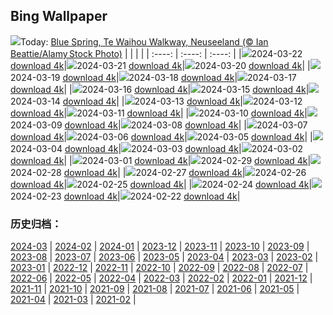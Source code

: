 ## Bing Wallpaper
![](https://global.bing.com/th?id=OHR.WaikatoWater_DE-DE6943306276_UHD.jpg&w=1000)Today: [Blue Spring, Te Waihou Walkway, Neuseeland (© Ian Beattie/Alamy Stock Photo)](https://global.bing.com/th?id=OHR.WaikatoWater_DE-DE6943306276_UHD.jpg)
|      |      |      |
| :----: | :----: | :----: |
|![](https://global.bing.com/th?id=OHR.WaikatoWater_DE-DE6943306276_UHD.jpg&pid=hp&w=384&h=216&rs=1&c=4)2024-03-22 [download 4k](https://global.bing.com/th?id=OHR.WaikatoWater_DE-DE6943306276_UHD.jpg)|![](https://global.bing.com/th?id=OHR.BwindiNationalForest_DE-DE2856746941_UHD.jpg&pid=hp&w=384&h=216&rs=1&c=4)2024-03-21 [download 4k](https://global.bing.com/th?id=OHR.BwindiNationalForest_DE-DE2856746941_UHD.jpg)|![](https://global.bing.com/th?id=OHR.SpringFrog_DE-DE4626076989_UHD.jpg&pid=hp&w=384&h=216&rs=1&c=4)2024-03-20 [download 4k](https://global.bing.com/th?id=OHR.SpringFrog_DE-DE4626076989_UHD.jpg)|
|![](https://global.bing.com/th?id=OHR.SpringCaveDale_DE-DE4412731356_UHD.jpg&pid=hp&w=384&h=216&rs=1&c=4)2024-03-19 [download 4k](https://global.bing.com/th?id=OHR.SpringCaveDale_DE-DE4412731356_UHD.jpg)|![](https://global.bing.com/th?id=OHR.ElephantRock_DE-DE1966506205_UHD.jpg&pid=hp&w=384&h=216&rs=1&c=4)2024-03-18 [download 4k](https://global.bing.com/th?id=OHR.ElephantRock_DE-DE1966506205_UHD.jpg)|![](https://global.bing.com/th?id=OHR.StFiniansBay_DE-DE5892582387_UHD.jpg&pid=hp&w=384&h=216&rs=1&c=4)2024-03-17 [download 4k](https://global.bing.com/th?id=OHR.StFiniansBay_DE-DE5892582387_UHD.jpg)|
|![](https://global.bing.com/th?id=OHR.BambooPanda_DE-DE5582492401_UHD.jpg&pid=hp&w=384&h=216&rs=1&c=4)2024-03-16 [download 4k](https://global.bing.com/th?id=OHR.BambooPanda_DE-DE5582492401_UHD.jpg)|![](https://global.bing.com/th?id=OHR.AvenueLimeTrees_DE-DE2066853614_UHD.jpg&pid=hp&w=384&h=216&rs=1&c=4)2024-03-15 [download 4k](https://global.bing.com/th?id=OHR.AvenueLimeTrees_DE-DE2066853614_UHD.jpg)|![](https://global.bing.com/th?id=OHR.AyutthayaTree_DE-DE1912781060_UHD.jpg&pid=hp&w=384&h=216&rs=1&c=4)2024-03-14 [download 4k](https://global.bing.com/th?id=OHR.AyutthayaTree_DE-DE1912781060_UHD.jpg)|
|![](https://global.bing.com/th?id=OHR.MagadiFlamingos_DE-DE1454409448_UHD.jpg&pid=hp&w=384&h=216&rs=1&c=4)2024-03-13 [download 4k](https://global.bing.com/th?id=OHR.MagadiFlamingos_DE-DE1454409448_UHD.jpg)|![](https://global.bing.com/th?id=OHR.BryceSnow_DE-DE0166968518_UHD.jpg&pid=hp&w=384&h=216&rs=1&c=4)2024-03-12 [download 4k](https://global.bing.com/th?id=OHR.BryceSnow_DE-DE0166968518_UHD.jpg)|![](https://global.bing.com/th?id=OHR.SleepyKoala_DE-DE9658817284_UHD.jpg&pid=hp&w=384&h=216&rs=1&c=4)2024-03-11 [download 4k](https://global.bing.com/th?id=OHR.SleepyKoala_DE-DE9658817284_UHD.jpg)|
|![](https://global.bing.com/th?id=OHR.AstrologicalClock_DE-DE9747364573_UHD.jpg&pid=hp&w=384&h=216&rs=1&c=4)2024-03-10 [download 4k](https://global.bing.com/th?id=OHR.AstrologicalClock_DE-DE9747364573_UHD.jpg)|![](https://global.bing.com/th?id=OHR.BistiBlue_DE-DE4146045796_UHD.jpg&pid=hp&w=384&h=216&rs=1&c=4)2024-03-09 [download 4k](https://global.bing.com/th?id=OHR.BistiBlue_DE-DE4146045796_UHD.jpg)|![](https://global.bing.com/th?id=OHR.TateLightUp_DE-DE4723592694_UHD.jpg&pid=hp&w=384&h=216&rs=1&c=4)2024-03-08 [download 4k](https://global.bing.com/th?id=OHR.TateLightUp_DE-DE4723592694_UHD.jpg)|
|![](https://global.bing.com/th?id=OHR.TarragonaSpain_DE-DE8015147907_UHD.jpg&pid=hp&w=384&h=216&rs=1&c=4)2024-03-07 [download 4k](https://global.bing.com/th?id=OHR.TarragonaSpain_DE-DE8015147907_UHD.jpg)|![](https://global.bing.com/th?id=OHR.WahclellaFalls_DE-DE6758659326_UHD.jpg&pid=hp&w=384&h=216&rs=1&c=4)2024-03-06 [download 4k](https://global.bing.com/th?id=OHR.WahclellaFalls_DE-DE6758659326_UHD.jpg)|![](https://global.bing.com/th?id=OHR.BangkokCircle_DE-DE6353935365_UHD.jpg&pid=hp&w=384&h=216&rs=1&c=4)2024-03-05 [download 4k](https://global.bing.com/th?id=OHR.BangkokCircle_DE-DE6353935365_UHD.jpg)|
|![](https://global.bing.com/th?id=OHR.ArenalCostaRica_DE-DE6048833504_UHD.jpg&pid=hp&w=384&h=216&rs=1&c=4)2024-03-04 [download 4k](https://global.bing.com/th?id=OHR.ArenalCostaRica_DE-DE6048833504_UHD.jpg)|![](https://global.bing.com/th?id=OHR.KrugerLeopard_DE-DE5629727103_UHD.jpg&pid=hp&w=384&h=216&rs=1&c=4)2024-03-03 [download 4k](https://global.bing.com/th?id=OHR.KrugerLeopard_DE-DE5629727103_UHD.jpg)|![](https://global.bing.com/th?id=OHR.ModicaItaly_DE-DE7624827179_UHD.jpg&pid=hp&w=384&h=216&rs=1&c=4)2024-03-02 [download 4k](https://global.bing.com/th?id=OHR.ModicaItaly_DE-DE7624827179_UHD.jpg)|
|![](https://global.bing.com/th?id=OHR.Schmetterlingswiese_DE-DE0613438088_UHD.jpg&pid=hp&w=384&h=216&rs=1&c=4)2024-03-01 [download 4k](https://global.bing.com/th?id=OHR.Schmetterlingswiese_DE-DE0613438088_UHD.jpg)|![](https://global.bing.com/th?id=OHR.LeapingSquirrel_DE-DE7623766811_UHD.jpg&pid=hp&w=384&h=216&rs=1&c=4)2024-02-29 [download 4k](https://global.bing.com/th?id=OHR.LeapingSquirrel_DE-DE7623766811_UHD.jpg)|![](https://global.bing.com/th?id=OHR.BamburghCastleUK_DE-DE7368019020_UHD.jpg&pid=hp&w=384&h=216&rs=1&c=4)2024-02-28 [download 4k](https://global.bing.com/th?id=OHR.BamburghCastleUK_DE-DE7368019020_UHD.jpg)|
|![](https://global.bing.com/th?id=OHR.PolarBearCubs_DE-DE7089509348_UHD.jpg&pid=hp&w=384&h=216&rs=1&c=4)2024-02-27 [download 4k](https://global.bing.com/th?id=OHR.PolarBearCubs_DE-DE7089509348_UHD.jpg)|![](https://global.bing.com/th?id=OHR.GrandCanyonWinter_DE-DE6805018652_UHD.jpg&pid=hp&w=384&h=216&rs=1&c=4)2024-02-26 [download 4k](https://global.bing.com/th?id=OHR.GrandCanyonWinter_DE-DE6805018652_UHD.jpg)|![](https://global.bing.com/th?id=OHR.MtPrevostDuncan_DE-DE5893806279_UHD.jpg&pid=hp&w=384&h=216&rs=1&c=4)2024-02-25 [download 4k](https://global.bing.com/th?id=OHR.MtPrevostDuncan_DE-DE5893806279_UHD.jpg)|
|![](https://global.bing.com/th?id=OHR.HanselGretelHouse_DE-DE6769523400_UHD.jpg&pid=hp&w=384&h=216&rs=1&c=4)2024-02-24 [download 4k](https://global.bing.com/th?id=OHR.HanselGretelHouse_DE-DE6769523400_UHD.jpg)|![](https://global.bing.com/th?id=OHR.HaghartsinMonastery_DE-DE6295908879_UHD.jpg&pid=hp&w=384&h=216&rs=1&c=4)2024-02-23 [download 4k](https://global.bing.com/th?id=OHR.HaghartsinMonastery_DE-DE6295908879_UHD.jpg)|![](https://global.bing.com/th?id=OHR.FrozenSoapBubble_DE-DE1646022530_UHD.jpg&pid=hp&w=384&h=216&rs=1&c=4)2024-02-22 [download 4k](https://global.bing.com/th?id=OHR.FrozenSoapBubble_DE-DE1646022530_UHD.jpg)|

### 历史归档：
[2024-03](https://github.com/niumoo/bing-wallpaper/tree/main/picture/2024-03/) | [2024-02](https://github.com/niumoo/bing-wallpaper/tree/main/picture/2024-02/) | [2024-01](https://github.com/niumoo/bing-wallpaper/tree/main/picture/2024-01/) | [2023-12](https://github.com/niumoo/bing-wallpaper/tree/main/picture/2023-12/) | [2023-11](https://github.com/niumoo/bing-wallpaper/tree/main/picture/2023-11/) | [2023-10](https://github.com/niumoo/bing-wallpaper/tree/main/picture/2023-10/) | [2023-09](https://github.com/niumoo/bing-wallpaper/tree/main/picture/2023-09/) | [2023-08](https://github.com/niumoo/bing-wallpaper/tree/main/picture/2023-08/) | 
[2023-07](https://github.com/niumoo/bing-wallpaper/tree/main/picture/2023-07/) | [2023-06](https://github.com/niumoo/bing-wallpaper/tree/main/picture/2023-06/) | [2023-05](https://github.com/niumoo/bing-wallpaper/tree/main/picture/2023-05/) | [2023-04](https://github.com/niumoo/bing-wallpaper/tree/main/picture/2023-04/) | [2023-03](https://github.com/niumoo/bing-wallpaper/tree/main/picture/2023-03/) | [2023-02](https://github.com/niumoo/bing-wallpaper/tree/main/picture/2023-02/) | [2023-01](https://github.com/niumoo/bing-wallpaper/tree/main/picture/2023-01/) | [2022-12](https://github.com/niumoo/bing-wallpaper/tree/main/picture/2022-12/) | 
[2022-11](https://github.com/niumoo/bing-wallpaper/tree/main/picture/2022-11/) | [2022-10](https://github.com/niumoo/bing-wallpaper/tree/main/picture/2022-10/) | [2022-09](https://github.com/niumoo/bing-wallpaper/tree/main/picture/2022-09/) | [2022-08](https://github.com/niumoo/bing-wallpaper/tree/main/picture/2022-08/) | [2022-07](https://github.com/niumoo/bing-wallpaper/tree/main/picture/2022-07/) | [2022-06](https://github.com/niumoo/bing-wallpaper/tree/main/picture/2022-06/) | [2022-05](https://github.com/niumoo/bing-wallpaper/tree/main/picture/2022-05/) | [2022-04](https://github.com/niumoo/bing-wallpaper/tree/main/picture/2022-04/) | 
[2022-03](https://github.com/niumoo/bing-wallpaper/tree/main/picture/2022-03/) | [2022-02](https://github.com/niumoo/bing-wallpaper/tree/main/picture/2022-02/) | [2022-01](https://github.com/niumoo/bing-wallpaper/tree/main/picture/2022-01/) | [2021-12](https://github.com/niumoo/bing-wallpaper/tree/main/picture/2021-12/) | [2021-11](https://github.com/niumoo/bing-wallpaper/tree/main/picture/2021-11/) | [2021-10](https://github.com/niumoo/bing-wallpaper/tree/main/picture/2021-10/) | [2021-09](https://github.com/niumoo/bing-wallpaper/tree/main/picture/2021-09/) | [2021-08](https://github.com/niumoo/bing-wallpaper/tree/main/picture/2021-08/) | 
[2021-07](https://github.com/niumoo/bing-wallpaper/tree/main/picture/2021-07/) | [2021-06](https://github.com/niumoo/bing-wallpaper/tree/main/picture/2021-06/) | [2021-05](https://github.com/niumoo/bing-wallpaper/tree/main/picture/2021-05/) | [2021-04](https://github.com/niumoo/bing-wallpaper/tree/main/picture/2021-04/) | [2021-03](https://github.com/niumoo/bing-wallpaper/tree/main/picture/2021-03/) | [2021-02](https://github.com/niumoo/bing-wallpaper/tree/main/picture/2021-02/) | 